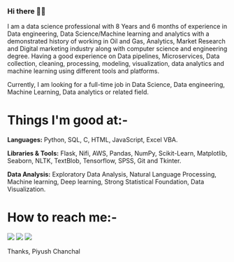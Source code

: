 ### Hi there 👋🏻

I am a data science professional with 8 Years and 6 months of experience in Data engineering, Data Science/Machine learning and analytics with a demonstrated history of working in Oil and Gas, Analytics, Market Research and Digital marketing industry along with computer science and engineering degree. Having a good experience on Data pipelines, Microservices, Data collection, cleaning, processing, modeling, visualization, data analytics and machine learning using different tools and platforms.


Currently, I am looking for a full-time job in Data Science, Data engineering, Machine Learning, Data analytics or related field.

# Things I'm good at:-
**Languages:**  Python, SQL, C, HTML, JavaScript, Excel VBA.

**Libraries & Tools:** Flask, Nifi, AWS, Pandas, NumPy, Scikit-Learn, Matplotlib, Seaborn, NLTK, TextBlob, Tensorflow, SPSS, Git and Tkinter.

**Data Analysis:** Exploratory Data Analysis, Natural Language Processing, Machine learning, Deep learning, Strong Statistical Foundation, Data Visualization.

# How to reach me:-

[<img target="_blank" src="https://img.icons8.com/doodle/64/000000/skype--v1.png"/>](https://join.skype.com/invite/j3C4rai8moF7) [<img target="_blank" src="https://img.icons8.com/doodle/64/000000/linkedin-circled.png"/>](https://www.linkedin.com/in/piyushchanchal/) [<img target="_blank" src="https://img.icons8.com/doodle/64/000000/quora--v1.png"/>](https://www.quora.com/profile/Piyush-Chanchal-2)


Thanks,
Piyush Chanchal
